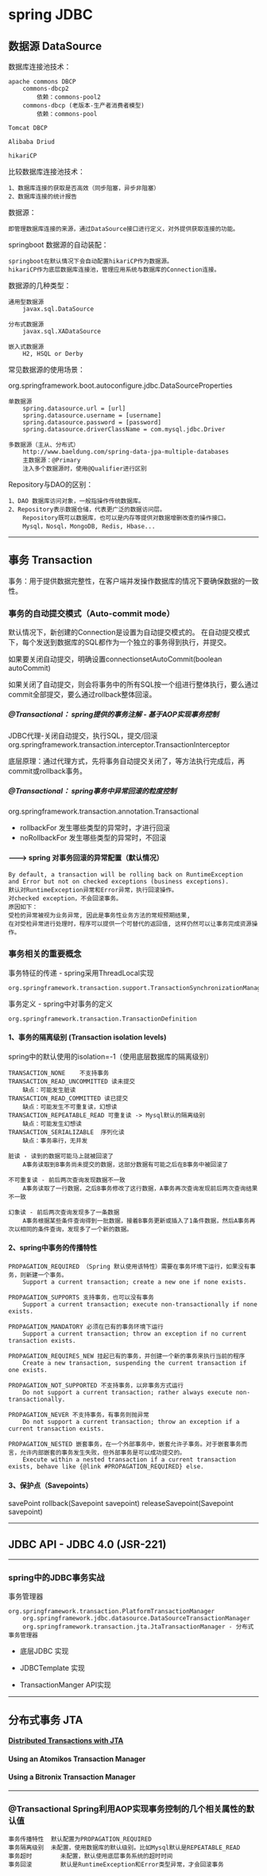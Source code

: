 # spring JDBC
## 数据源 DataSource
数据库连接池技术：

	apache commons DBCP
		commons-dbcp2
			依赖：commons-pool2
		commons-dbcp (老版本-生产者消费者模型)
			依赖：commons-pool

	Tomcat DBCP

	Alibaba Driud
	
	hikariCP

比较数据库连接池技术：
	
	1、数据库连接的获取是否高效（同步阻塞，异步非阻塞）
	2、数据库连接的统计报告

数据源：

	即管理数据库连接的来源，通过DataSource接口进行定义，对外提供获取连接的功能。

springboot 数据源的自动装配：

	springboot在默认情况下会自动配置hikariCP作为数据源。
	hikariCP作为底层数据库连接池，管理应用系统与数据库的Connection连接。	


数据源的几种类型：

	通用型数据源
		javax.sql.DataSource	
	
	分布式数据源
		javax.sql.XADataSource		

	嵌入式数据源
		H2, HSQL or Derby


常见数据源的使用场景：

org.springframework.boot.autoconfigure.jdbc.DataSourceProperties

	单数据源
		spring.datasource.url = [url]
		spring.datasource.username = [username]
		spring.datasource.password = [password]
		spring.datasource.driverClassName = com.mysql.jdbc.Driver

	多数据源（主从、分布式）
		http://www.baeldung.com/spring-data-jpa-multiple-databases
		主数据源：@Primary
		注入多个数据源时，使用@Qualifier进行区别

Repository与DAO的区别：

	1、DAO 数据库访问对象，一般指操作传统数据库。
	2、Repository表示数据仓储，代表更广泛的数据访问层。
		Repository既可以数据库，也可以是内存等提供对数据增删改查的操作接口。
		Mysql，Nosql，MongoDB, Redis, Hbase...
	
----------

## 事务 Transaction

事务：用于提供数据完整性，在客户端并发操作数据库的情况下要确保数据的一致性。

### 事务的自动提交模式（Auto-commit mode）
默认情况下，新创建的Connection是设置为自动提交模式的。
在自动提交模式下，每个发送到数据库的SQL都作为一个独立的事务得到执行，并提交。

如果要关闭自动提交，明确设置connectionsetAutoCommit(boolean autoCommit)

如果关闭了自动提交，则会将事务中的所有SQL按一个组进行整体执行，要么通过commit全部提交，要么通过rollback整体回滚。

##### @Transactional： spring提供的事务注解 - 基于AOP实现事务控制

JDBC代理-关闭自动提交，执行SQL，提交/回滚
org.springframework.transaction.interceptor.TransactionInterceptor

底层原理：通过代理方式，先将事务自动提交关闭了，等方法执行完成后，再commit或rollback事务。

##### @Transactional： spring事务中异常回滚的粒度控制  
org.springframework.transaction.annotation.Transactional

- 	rollbackFor		发生哪些类型的异常时，才进行回滚
-	noRollbackFor	发生哪些类型的异常时，不回滚

#### ---> spring 对事务回滚的异常配置（默认情况）

	By default, a transaction will be rolling back on RuntimeException 
	and Error but not on checked exceptions (business exceptions). 
	默认对RuntimeException异常和Error异常，执行回滚操作。
	对checked exception，不会回滚事务。
	原因如下：
	受检的异常被视为业务异常, 因此是事务性业务方法的常规预期结果, 
	在对受检异常进行处理时，程序可以提供一个可替代的返回值, 这样仍然可以让事务完成资源操作。

### 事务相关的重要概念

事务特征的传递 - spring采用ThreadLocal实现

	org.springframework.transaction.support.TransactionSynchronizationManager

事务定义 - spring中对事务的定义

	org.springframework.transaction.TransactionDefinition

#### 1、事务的隔离级别 (Transaction isolation levels)
spring中的默认使用的isolation=-1（使用底层数据库的隔离级别）

	TRANSACTION_NONE	不支持事务
	TRANSACTION_READ_UNCOMMITTED 读未提交
		缺点：可能发生脏读
	TRANSACTION_READ_COMMITTED 读已提交
		缺点：可能发生不可重复读，幻想读
	TRANSACTION_REPEATABLE_READ 可重复读 -> Mysql默认的隔离级别
		缺点：可能发生幻想读
	TRANSACTION_SERIALIZABLE  序列化读
		缺点：事务串行，无并发

	脏读 - 读到的数据可能马上就被回滚了	
		A事务读取到B事务尚未提交的数据，这部分数据有可能之后在B事务中被回滚了
	
	不可重复读 - 前后两次查询发现数据不一致
		A事务读取了一行数据，之后B事务修改了这行数据，A事务再次查询发现前后两次查询结果不一致

	幻象读 - 前后两次查询发现多了一条数据
		A事务根据某些条件查询得到一批数据，接着B事务更新或插入了1条件数据，然后A事务再次以相同的条件查询，发现多了一个新的数据。

#### 2、spring中事务的传播特性
	PROPAGATION_REQUIRED （Spring 默认使用该特性）需要在事务环境下运行，如果没有事务，则新建一个事务。
		Support a current transaction; create a new one if none exists.

	PROPAGATION_SUPPORTS 支持事务，也可以没有事务
		Support a current transaction; execute non-transactionally if none exists.

	PROPAGATION_MANDATORY 必须在已有的事务环境下运行
		Support a current transaction; throw an exception if no current transaction exists.

	PROPAGATION_REQUIRES_NEW 挂起已有的事务，并创建一个新的事务来执行当前的程序
		Create a new transaction, suspending the current transaction if one exists.

	PROPAGATION_NOT_SUPPORTED 不支持事务，以非事务方式运行
		Do not support a current transaction; rather always execute non-transactionally.

	PROPAGATION_NEVER 不支持事务，有事务则抛异常
		Do not support a current transaction; throw an exception if a current transaction exists.
	
	PROPAGATION_NESTED 嵌套事务，在一个外部事务中，嵌套允许子事务。对于嵌套事务而言，允许内部嵌套的事务发生失败，但外部事务是可以成功提交的。
		Execute within a nested transaction if a current transaction exists, behave like {@link #PROPAGATION_REQUIRED} else.

#### 3、保护点（Savepoints）
savePoint
	rollback(Savepoint savepoint)
	releaseSavepoint(Savepoint savepoint)

----------
## JDBC API - JDBC 4.0 (JSR-221)


----------
### spring中的JDBC事务实战

事务管理器

	org.springframework.transaction.PlatformTransactionManager
		org.springframework.jdbc.datasource.DataSourceTransactionManager
		org.springframework.transaction.jta.JtaTransactionManager - 分布式事务管理器
		

- 底层JDBC 实现

- JDBCTemplate 实现

- TransactionManger API实现


----------
## 分布式事务 JTA

#### [Distributed Transactions with JTA](https://docs.spring.io/spring-boot/docs/2.0.1.RELEASE/reference/htmlsingle/#boot-features-jta)

#### Using an Atomikos Transaction Manager

#### Using a Bitronix Transaction Manager


----------

### @Transactional Spring利用AOP实现事务控制的几个相关属性的默认值
	事务传播特性	默认配置为PROPAGATION_REQUIRED
	事务隔离级别	未配置，使用数据库的默认级别。比如Mysql默认是REPEATABLE_READ
	事务超时		未配置，默认使用底层事务系统的超时时间
	事务回滚		默认是RuntimeException和Error类型异常，才会回滚事务
	 